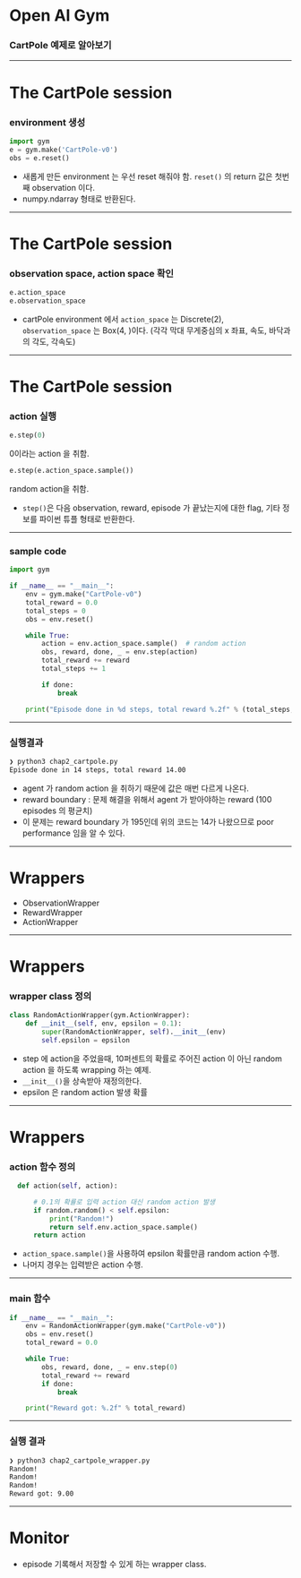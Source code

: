 <!-- $theme: default -->
<!-- page_number: true -->

# Open AI Gym
### CartPole 예제로 알아보기

---

# The CartPole session
### environment 생성


```python
import gym
e = gym.make('CartPole-v0')
obs = e.reset()
```

- 새롭게 만든 environment 는 우선 reset 해줘야 함. 
`reset()` 의 return 값은 첫번째 observation 이다. 
- numpy.ndarray 형태로 반환된다. 

---

# The CartPole session
### observation space, action space 확인

```python
e.action_space
e.observation_space
```
- cartPole environment 에서 `action_space` 는 Discrete(2),
`observation_space` 는 Box(4, )이다.
(각각 막대 무게중심의 x 좌표, 속도, 바닥과의 각도, 각속도)

---


# The CartPole session
### action 실행

```python
e.step(0)
```
0이라는 action 을 취함.
```python
e.step(e.action_space.sample())
```
random action을 취함. 
- `step()`은 다음 observation, reward, episode 가 끝났는지에 대한 flag, 기타 정보를 파이썬 튜플 형태로 반환한다. 

---

### sample code

```python
import gym

if __name__ == "__main__":
	env = gym.make("CartPole-v0")
	total_reward = 0.0
	total_steps = 0
	obs = env.reset()

	while True:
		action = env.action_space.sample()	# random action
		obs, reward, done, _ = env.step(action)
		total_reward += reward
		total_steps += 1

		if done:
			break

	print("Episode done in %d steps, total reward %.2f" % (total_steps, total_reward))

```

---

### 실행결과

``` bash
❯ python3 chap2_cartpole.py
Episode done in 14 steps, total reward 14.00
```
- agent 가 random action 을 취하기 때문에 값은 매번 다르게 나온다.
- reward boundary : 문제 해결을 위해서 agent 가 받아야하는 reward (100 episodes 의 평균치)
- 이 문제는 reward boundary 가 195인데 위의 코드는 14가 나왔으므로 poor performance 임을 알 수 있다. 

---

# Wrappers 
- ObservationWrapper
- RewardWrapper
- ActionWrapper

---

# Wrappers
### wrapper class 정의
```python
class RandomActionWrapper(gym.ActionWrapper):
	def __init__(self, env, epsilon = 0.1):
		super(RandomActionWrapper, self).__init__(env)
		self.epsilon = epsilon
```
- step 에 action을 주었을때, 10퍼센트의 확률로 주어진 action  이 아닌 random action 을 하도록 wrapping  하는 예제.
- `__init__()`을 상속받아 재정의한다. 
- epsilon 은  random action 발생 확률

---
# Wrappers
### action 함수 정의

```python
  def action(self, action):

      # 0.1의 확률로 입력 action 대신 random action 발생
      if random.random() < self.epsilon:	
          print("Random!")
          return self.env.action_space.sample()
      return action
```
- `action_space.sample()`을  사용하여 epsilon  확률만큼 random action 수행.
- 나머지 경우는 입력받은 action 수행.

---

### main 함수
```python
if __name__ == "__main__":
	env = RandomActionWrapper(gym.make("CartPole-v0"))
	obs = env.reset()
	total_reward = 0.0

	while True:
		obs, reward, done, _ = env.step(0)
		total_reward += reward
		if done:
			break

	print("Reward got: %.2f" % total_reward)
```

--- 
### 실행 결과

```bash
❯ python3 chap2_cartpole_wrapper.py
Random!
Random!
Random!
Reward got: 9.00
```

--- 
# Monitor
- episode 기록해서 저장할 수 있게 하는 wrapper class. 
